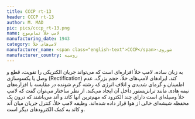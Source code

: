 ```yaml
---
title: CCCP rt-13
header: CCCP rt-13
author: M. MAD
pic: pics/cccp_rt-13.png
name: لامپ خلأ تمام‌موج
manufacturing_date: 1943
category: لامپ‌های خلأ
manufacturer_name: <span class="english-text">CCCP</span>-شوروی
manufacturer_country: روسیه
---
```

<p>
به زبان ساده، لامپ خلأ افزاره‌ای است که می‌تواند جریان الکتریکی را تقویت، قطع
و وصل یا یکسوسازی
<span class="english-text">(Rectification)</span>
کند. ایرادهای لامپ‌های خلأ، حجم بزرگ، عدم اطمینان و گرمای شدیدی و اتلاف انرژی
که رشته گرم شونده در مقایسه با افزاره‌های نیمه هادی مانند ترانزیستور داخل آن
ایجاد می‌کند. از نظر ساختار می‌توان گفت که لامپ خلأ وسیله‌ای است دارای چند
الکترود که مهم‌ترین آنها کاتد و آند می‌باشند که درون یک محفظه شیشه‌ای خالی از
هوا قرار داده شده‌اند. وظیفه لامپ خلأ، کنترل جریان میان آند و کاتد به کمک
الکترودهای دیگر است.‬
</p>
